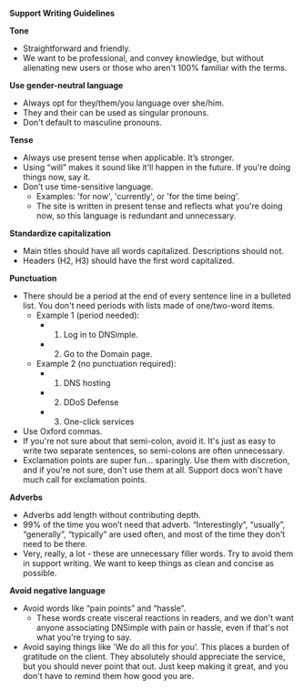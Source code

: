 **Support Writing Guidelines** 

**Tone**

* Straightforward and friendly. 
* We want to be professional, and convey knowledge, but without alienating new users or those who aren't 100% familiar with the terms.

**Use gender-neutral language**

* Always opt for they/them/you language over she/him.
* They and their can be used as singular pronouns.  
* Don't default to masculine pronouns. 

**Tense**

* Always use present tense when applicable. It’s stronger. 
* Using “will” makes it sound like it'll happen in the future. If you're doing things now, say it.
* Don’t use time-sensitive language.
    * Examples: 'for now', 'currently', or 'for the time being'. 
    * The site is written in present tense and reflects what you're doing now, so this language is redundant and unnecessary. 

**Standardize capitalization**

* Main titles should have all words capitalized. Descriptions should not. 
* Headers (H2, H3) should have the first word capitalized. 

**Punctuation**

* There should be a period at the end of every sentence line in a bulleted list. You don't need periods with lists made of  one/two-word items. 
   * Example 1 (period needed): 
       * 1. Log in to DNSimple. 
       * 2. Go to the Domain page. 
   * Example 2 (no punctuation required): 
       * 1. DNS hosting
       * 2. DDoS Defense 
       * 3. One-click services
* Use Oxford commas. 
* If you're not sure about that semi-colon, avoid it. It's just as easy to write two separate sentences, so semi-colons are often unnecessary. 
* Exclamation points are super fun... sparingly. Use them with discretion, and if you're not sure, don't use them at all. Support docs won't have much call for exclamation points. 

**Adverbs**

* Adverbs add length without contributing depth. 
* 99% of the time you won’t need that adverb. “Interestingly”, “usually”, “generally”, “typically” are used often, and most of the time they don’t need to be there. 
* Very, really, a lot - these are unnecessary filler words. Try to avoid them in support writing. We want to keep things as clean and concise as possible. 

**Avoid negative language**

* Avoid words like “pain points” and “hassle”.
    * These words create visceral reactions in readers, and we don't want anyone associating DNSimple with pain or hassle, even if that's not what you're trying to say. 
* Avoid saying things like 'We do all this for you'. This places a burden of gratitude on the client. They absolutely should appreciate the service, but you should never point that out. Just keep making it great, and you don't have to remind them how good you are. 


